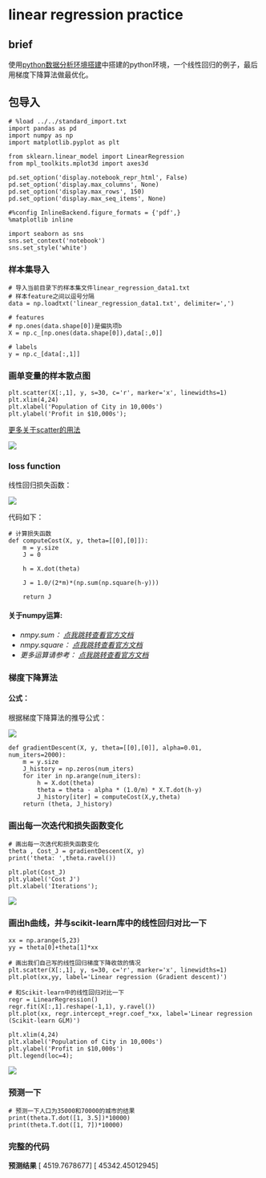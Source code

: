 # linear regression practice

## brief

使用[python数据分析环境搭建](https://github.com/bobkentt/Learning-machine-from-scratch-/blob/master/practice/python-environment-install.md)中搭建的python环境，一个线性回归的例子，最后用梯度下降算法做最优化。

## 包导入

```
# %load ../../standard_import.txt
import pandas as pd
import numpy as np
import matplotlib.pyplot as plt

from sklearn.linear_model import LinearRegression
from mpl_toolkits.mplot3d import axes3d

pd.set_option('display.notebook_repr_html', False)
pd.set_option('display.max_columns', None)
pd.set_option('display.max_rows', 150)
pd.set_option('display.max_seq_items', None)

#%config InlineBackend.figure_formats = {'pdf',}
%matplotlib inline  

import seaborn as sns
sns.set_context('notebook')
sns.set_style('white')
```
### 样本集导入

```
# 导入当前目录下的样本集文件linear_regression_data1.txt
# 样本feature之间以逗号分隔
data = np.loadtxt('linear_regression_data1.txt', delimiter=',')

# features
# np.ones(data.shape[0])是偏执项b
X = np.c_[np.ones(data.shape[0]),data[:,0]]

# labels
y = np.c_[data[:,1]]

```

### 画单变量的样本散点图

```
plt.scatter(X[:,1], y, s=30, c='r', marker='x', linewidths=1)
plt.xlim(4,24)
plt.xlabel('Population of City in 10,000s')
plt.ylabel('Profit in $10,000s');
```
[更多关于scatter的用法](https://github.com/bobkentt/Learning-machine-from-scratch-/blob/master/practice/lib-usage/scatter.md)

![](./pic/20170527145408.jpg)

### loss function

线性回归损失函数：

![](http://images.cnitblog.com/blog2015/633472/201503/262045294426265.jpg)

代码如下：

```
# 计算损失函数
def computeCost(X, y, theta=[[0],[0]]):
    m = y.size
    J = 0

    h = X.dot(theta)

    J = 1.0/(2*m)*(np.sum(np.square(h-y)))

    return J
```

#### 关于numpy运算:
* *nmpy.sum：
[点我跳转查看官方文档](https://docs.scipy.org/doc/numpy/reference/generated/numpy.sum.html#numpy.sum)*
* *nmpy.square：
[点我跳转查看官方文档](https://docs.scipy.org/doc/numpy/reference/generated/numpy.square.html#numpy.square)*
* *更多运算请参考：
[点我跳转查看官方文档](https://docs.scipy.org/doc/numpy/reference/routines.math.html)*

### 梯度下降算法

#### 公式：

根据梯度下降算法的推导公式：

![](./pic/20170527192321.jpg)

```
def gradientDescent(X, y, theta=[[0],[0]], alpha=0.01, num_iters=2000):
    m = y.size
    J_history = np.zeros(num_iters)
    for iter in np.arange(num_iters):
        h = X.dot(theta)
        theta = theta - alpha * (1.0/m) * X.T.dot(h-y)
        J_history[iter] = computeCost(X,y,theta)
    return (theta, J_history)
```

### 画出每一次迭代和损失函数变化

```
# 画出每一次迭代和损失函数变化
theta , Cost_J = gradientDescent(X, y)
print('theta: ',theta.ravel())

plt.plot(Cost_J)
plt.ylabel('Cost J')
plt.xlabel('Iterations');
```

![](./pic/20170527193711.jpg)

### 画出h曲线，并与scikit-learn库中的线性回归对比一下

```
xx = np.arange(5,23)
yy = theta[0]+theta[1]*xx

# 画出我们自己写的线性回归梯度下降收敛的情况
plt.scatter(X[:,1], y, s=30, c='r', marker='x', linewidths=1)
plt.plot(xx,yy, label='Linear regression (Gradient descent)')

# 和Scikit-learn中的线性回归对比一下
regr = LinearRegression()
regr.fit(X[:,1].reshape(-1,1), y.ravel())
plt.plot(xx, regr.intercept_+regr.coef_*xx, label='Linear regression (Scikit-learn GLM)')

plt.xlim(4,24)
plt.xlabel('Population of City in 10,000s')
plt.ylabel('Profit in $10,000s')
plt.legend(loc=4);
```

![](./pic/20170527200139.jpg)

### 预测一下
```
# 预测一下人口为35000和70000的城市的结果
print(theta.T.dot([1, 3.5])*10000)
print(theta.T.dot([1, 7])*10000)
```

### 完整的代码
[](https://github.com/bobkentt/Learning-machine-from-scratch-/blob/master/practice/code/linear_regression_practice.ipynb)

**预测结果**
[ 4519.7678677]
[ 45342.45012945]
